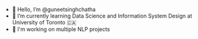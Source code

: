 - 👋 Hello, I’m @guneetsinghchatha
- 🌱 I’m currently learning Data Science and Information System Design at University of Toronto 🇨🇦
- 💞️ I'm working on multiple NLP projects
